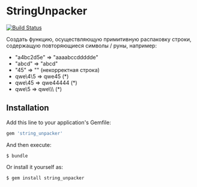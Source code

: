 # StringUnpacker

[![Build Status](https://travis-ci.org/IlyaOsotov/string_unpacker.svg?branch=master)](https://travis-ci.org/IlyaOsotov/string_unpacker)

Создать функцию, осуществляющую примитивную распаковку строки, содержащую повторяющиеся символы / руны, например:

* "a4bc2d5e" => "aaaabccddddde"
* "abcd" => "abcd"
* "45" => ""  (некорректная строка)
* qwe\4\5 => qwe45    (*)
* qwe\45 => qwe44444  (*)
* qwe\\5 => qwe\\\\\  (*)

## Installation

Add this line to your application's Gemfile:

```ruby
gem 'string_unpacker'
```

And then execute:

    $ bundle

Or install it yourself as:

    $ gem install string_unpacker
